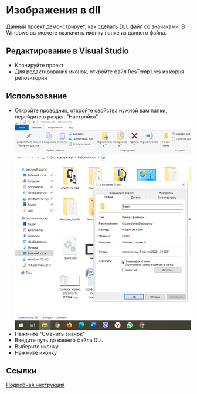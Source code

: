 # Изображения в dll
Данный проект демонстрирует, как сделать DLL файл со значаками. В Windows вы можете назначить иконку папке из данного файла.
## Редактирование в Visual Studio
+ Клонируйте проект
+ Для редактирования иконок, откройте файл ResTemp1.res из корня репозитория
## Использование
+ Откройте проводник, откройте свойства нужной вам папки, перейдите в раздел "Настройка"
![Скриншот](/screenshot-1.png "Свойства")
+ Нажмите "Сменить значок"
+ Введите путь до вашего файла DLL
+ Выберите иконку
+ Нажмите иконку
## Ссылки
[Подробная инструкция](http://developer.alexanderklimov.ru/dotnet/articles/iconlibrary.php)
